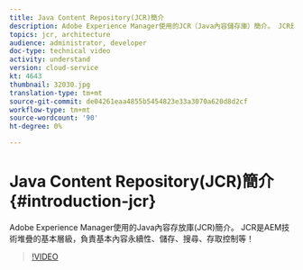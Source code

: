 ```yaml
---
title: Java Content Repository(JCR)簡介
description: Adobe Experience Manager使用的JCR（Java內容儲存庫）簡介。 JCR是AEM技術堆疊的基本層級，負責基本內容永續性、儲存、搜尋、存取控制等！
topics: jcr, architecture
audience: administrator, developer
doc-type: technical video
activity: understand
version: cloud-service
kt: 4643
thumbnail: 32030.jpg
translation-type: tm+mt
source-git-commit: de04261eaa4855b5454823e33a3070a620d8d2cf
workflow-type: tm+mt
source-wordcount: '90'
ht-degree: 0%

---
```



# Java Content Repository(JCR)簡介 {#introduction-jcr}

Adobe Experience Manager使用的Java內容存放庫(JCR)簡介。 JCR是AEM技術堆疊的基本層級，負責基本內容永續性、儲存、搜尋、存取控制等！

>[!VIDEO](https://video.tv.adobe.com/v/32030/?quality=12&learn=on)
